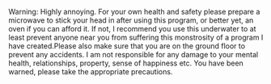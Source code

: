 Warning: Highly annoying. For your own health and safety please prepare a microwave to stick your head in after using this program, or better yet, an oven if you can afford it. If not, I recommend you use this underwater to at least prevent anyone near you from suffering this monstrosity of a program I have created.Please also make sure that you are on the ground floor to prevent any accidents. I am not responsible for any damage to your mental health, relationships, property, sense of happiness etc. You have been warned, please take the appropriate precautions.
